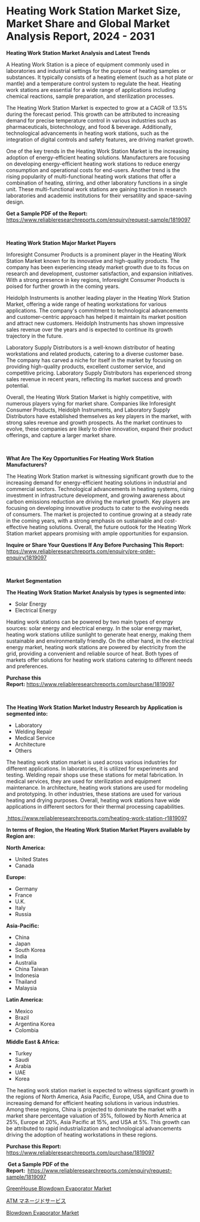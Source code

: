 <p><h1>Heating Work Station Market Size, Market Share and Global Market Analysis Report, 2024 - 2031</h1></p><p><strong>Heating Work Station Market Analysis and Latest Trends</strong></p>
<p><p>A Heating Work Station is a piece of equipment commonly used in laboratories and industrial settings for the purpose of heating samples or substances. It typically consists of a heating element (such as a hot plate or mantle) and a temperature control system to regulate the heat. Heating work stations are essential for a wide range of applications including chemical reactions, sample preparation, and sterilization processes.</p><p>The Heating Work Station Market is expected to grow at a CAGR of 13.5% during the forecast period. This growth can be attributed to increasing demand for precise temperature control in various industries such as pharmaceuticals, biotechnology, and food & beverage. Additionally, technological advancements in heating work stations, such as the integration of digital controls and safety features, are driving market growth.</p><p>One of the key trends in the Heating Work Station Market is the increasing adoption of energy-efficient heating solutions. Manufacturers are focusing on developing energy-efficient heating work stations to reduce energy consumption and operational costs for end-users. Another trend is the rising popularity of multi-functional heating work stations that offer a combination of heating, stirring, and other laboratory functions in a single unit. These multi-functional work stations are gaining traction in research laboratories and academic institutions for their versatility and space-saving design.</p></p>
<p><strong>Get a Sample PDF of the Report:&nbsp;</strong> <a href="https://www.reliableresearchreports.com/enquiry/request-sample/1819097">https://www.reliableresearchreports.com/enquiry/request-sample/1819097</a></p>
<p>&nbsp;</p>
<p><strong>Heating Work Station Major Market Players</strong></p>
<p><p>Inforesight Consumer Products is a prominent player in the Heating Work Station Market known for its innovative and high-quality products. The company has been experiencing steady market growth due to its focus on research and development, customer satisfaction, and expansion initiatives. With a strong presence in key regions, Inforesight Consumer Products is poised for further growth in the coming years.</p><p>Heidolph Instruments is another leading player in the Heating Work Station Market, offering a wide range of heating workstations for various applications. The company's commitment to technological advancements and customer-centric approach has helped it maintain its market position and attract new customers. Heidolph Instruments has shown impressive sales revenue over the years and is expected to continue its growth trajectory in the future.</p><p>Laboratory Supply Distributors is a well-known distributor of heating workstations and related products, catering to a diverse customer base. The company has carved a niche for itself in the market by focusing on providing high-quality products, excellent customer service, and competitive pricing. Laboratory Supply Distributors has experienced strong sales revenue in recent years, reflecting its market success and growth potential.</p><p>Overall, the Heating Work Station Market is highly competitive, with numerous players vying for market share. Companies like Inforesight Consumer Products, Heidolph Instruments, and Laboratory Supply Distributors have established themselves as key players in the market, with strong sales revenue and growth prospects. As the market continues to evolve, these companies are likely to drive innovation, expand their product offerings, and capture a larger market share.</p></p>
<p>&nbsp;</p>
<p><strong>What Are The Key Opportunities For Heating Work Station Manufacturers?</strong></p>
<p><p>The Heating Work Station market is witnessing significant growth due to the increasing demand for energy-efficient heating solutions in industrial and commercial sectors. Technological advancements in heating systems, rising investment in infrastructure development, and growing awareness about carbon emissions reduction are driving the market growth. Key players are focusing on developing innovative products to cater to the evolving needs of consumers. The market is projected to continue growing at a steady rate in the coming years, with a strong emphasis on sustainable and cost-effective heating solutions. Overall, the future outlook for the Heating Work Station market appears promising with ample opportunities for expansion.</p></p>
<p><strong>Inquire or Share Your Questions If Any Before Purchasing This Report:</strong> <a href="https://www.reliableresearchreports.com/enquiry/pre-order-enquiry/1819097">https://www.reliableresearchreports.com/enquiry/pre-order-enquiry/1819097</a></p>
<p>&nbsp;</p>
<p><strong>Market Segmentation</strong></p>
<p><strong>The Heating Work Station Market Analysis by types is segmented into:</strong></p>
<p><ul><li>Solar Energy</li><li>Electrical Energy</li></ul></p>
<p><p>Heating work stations can be powered by two main types of energy sources: solar energy and electrical energy. In the solar energy market, heating work stations utilize sunlight to generate heat energy, making them sustainable and environmentally friendly. On the other hand, in the electrical energy market, heating work stations are powered by electricity from the grid, providing a convenient and reliable source of heat. Both types of markets offer solutions for heating work stations catering to different needs and preferences.</p></p>
<p><strong>Purchase this Report:&nbsp;</strong><a href="https://www.reliableresearchreports.com/purchase/1819097">https://www.reliableresearchreports.com/purchase/1819097</a></p>
<p>&nbsp;</p>
<p><strong>The Heating Work Station Market Industry Research by Application is segmented into:</strong></p>
<p><ul><li>Laboratory</li><li>Welding Repair</li><li>Medical Service</li><li>Architecture</li><li>Others</li></ul></p>
<p><p>The heating work station market is used across various industries for different applications. In laboratories, it is utilized for experiments and testing. Welding repair shops use these stations for metal fabrication. In medical services, they are used for sterilization and equipment maintenance. In architecture, heating work stations are used for modeling and prototyping. In other industries, these stations are used for various heating and drying purposes. Overall, heating work stations have wide applications in different sectors for their thermal processing capabilities.</p></p>
<p><a href="https://www.reliableresearchreports.com/heating-work-station-r1819097">&nbsp;https://www.reliableresearchreports.com/heating-work-station-r1819097</a></p>
<p><strong>In terms of Region, the Heating Work Station Market Players available by Region are:</strong></p>
<p>
    <p> <strong> North America: </strong>
        <ul>
            <li>United States</li>
            <li>Canada</li>
        </ul>
        </p> 
    <p> <strong> Europe: </strong>
        <ul>
            <li>Germany</li>
            <li>France</li>
            <li>U.K.</li>
            <li>Italy</li>
            <li>Russia</li>
        </ul>
        </p> 
    <p> <strong> Asia-Pacific: </strong>
        <ul>
            <li>China</li>
            <li>Japan</li>
            <li>South Korea</li>
            <li>India</li>
            <li>Australia</li>
            <li>China Taiwan</li>
            <li>Indonesia</li>
            <li>Thailand</li>
            <li>Malaysia</li>
        </ul>
        </p> 
    <p> <strong> Latin America: </strong>
        <ul>
            <li>Mexico</li>
            <li>Brazil</li>
            <li>Argentina Korea</li>
            <li>Colombia</li>
        </ul>
        </p> 
    <p> <strong> Middle East & Africa: </strong>
        <ul>
            <li>Turkey</li>
            <li>Saudi</li>
            <li>Arabia</li>
            <li>UAE</li>
            <li>Korea</li>
        </ul>
    </p>
    </p>
<p><p>The heating work station market is expected to witness significant growth in the regions of North America, Asia Pacific, Europe, USA, and China due to increasing demand for efficient heating solutions in various industries. Among these regions, China is projected to dominate the market with a market share percentage valuation of 35%, followed by North America at 25%, Europe at 20%, Asia Pacific at 15%, and USA at 5%. This growth can be attributed to rapid industrialization and technological advancements driving the adoption of heating workstations in these regions.</p></p>
<p><strong>Purchase this Report: </strong><a href="https://www.reliableresearchreports.com/purchase/1819097">https://www.reliableresearchreports.com/purchase/1819097</a></p>
<p>&nbsp;<strong>Get a Sample PDF of the Report:&nbsp;&nbsp;</strong><a href="https://www.reliableresearchreports.com/enquiry/request-sample/1819097">https://www.reliableresearchreports.com/enquiry/request-sample/1819097</a></p>
<p><strong></strong></p>
<p><p><a href="https://github.com/timeliteaut/Market-Research-Report-List-2/blob/main/greenhouse-blowdown-evaporator-market.md">GreenHouse Blowdown Evaporator Market</a></p><p><a href="https://github.com/zjkmgcs938405/Market-Research-Report-List-1/blob/main/757921730421.md">ATM マネージドサービス</a></p><p><a href="https://github.com/bobicer/Market-Research-Report-List-2/blob/main/blowdown-evaporator-market.md">Blowdown Evaporator Market</a></p></p>